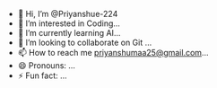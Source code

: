 - 👋 Hi, I’m @Priyanshue-224
- 👀 I’m interested in Coding...
- 🌱 I’m currently learning AI...
- 💞️ I’m looking to collaborate on Git ...
- 📫 How to reach me priyanshumaa25@gmail.com...
- 😄 Pronouns: ...
- ⚡ Fun fact: ...

<!---
Priyanshue-224/Priyanshue-224 is a ✨ special ✨ repository because its `README.md` (this file) appears on your GitHub profile.
You can click the Preview link to take a look at your changes.
--->
